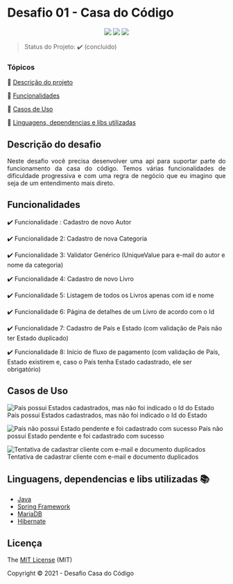 <h1>Desafio 01 - Casa do Código</h1> 

<p align="center">
  <img src="https://img.shields.io/static/v1?label=spring&message=framework&color=GREEN&style=for-the-badge&logo=SPRING"/> <img src="http://img.shields.io/static/v1?label=License&message=MIT&color=orange&style=for-the-badge"/> <img src="http://img.shields.io/static/v1?label=STATUS&message=CONCLUIDO&color=GREEN&style=for-the-badge"/>
</p>

> Status do Projeto: :heavy_check_mark: (concluido)

### Tópicos 

:small_orange_diamond: [Descrição do projeto](#descrição-do-projeto)

:small_orange_diamond: [Funcionalidades](#funcionalidades)

:small_orange_diamond: [Casos de Uso](#casos-de-uso)

:small_orange_diamond: [Linguagens, dependencias e libs utilizadas](#linguagens-dependencias-e-libs-utilizadas-books)


## Descrição do desafio 

<p align="justify">
  Neste desafio você precisa desenvolver uma api para suportar parte do funcionamento da casa do código. Temos várias funcionalidades de dificuldade progressiva e com uma regra de negócio que eu imagino que seja de um entendimento mais direto.
</p>

## Funcionalidades

:heavy_check_mark: Funcionalidade : Cadastro de novo Autor  

:heavy_check_mark: Funcionalidade 2: Cadastro de nova Categoria 

:heavy_check_mark: Funcionalidade 3: Validator Genérico (UniqueValue para e-mail do autor e nome da categoria)

:heavy_check_mark: Funcionalidade 4: Cadastro de novo Livro

:heavy_check_mark: Funcionalidade 5: Listagem de todos os Livros apenas com id e nome

:heavy_check_mark: Funcionalidade 6: Página de detalhes de um Livro de acordo com o Id

:heavy_check_mark: Funcionalidade 7: Cadastro de País e Estado (com validação de País não ter Estado duplicado)

:heavy_check_mark: Funcionalidade 8: Início de fluxo de pagamento (com validação de País, Estado existirem e, caso o País tenha Estado cadastrado, ele ser obrigatório)


## Casos de Uso
![País possui Estados cadastrados, mas não foi indicado o Id do Estado](https://imgur.com/kdPqVQZ.gif "País possui Estados cadastrados, mas não foi indicado o Id do Estado")
País possui Estados cadastrados, mas não foi indicado o Id do Estado

![País não possui Estado pendente e foi cadastrado com sucesso](https://imgur.com/RzJEiqG.gif "País não possui Estado pendente e foi cadastrado com sucesso")
País não possui Estado pendente e foi cadastrado com sucesso

![Tentativa de cadastrar cliente com e-mail e documento duplicados](https://imgur.com/NGzeC1y.gif "Tentativa de cadastrar cliente com e-mail e documento duplicados")
Tentativa de cadastrar cliente com e-mail e documento duplicados

## Linguagens, dependencias e libs utilizadas :books:

- [Java](https://docs.oracle.com/en/java/javase/11/index.html)
- [Spring Framework](https://docs.spring.io/spring-framework/docs/current/reference/html/)
- [MariaDB](https://mariadb.org/)
- [Hibernate](https://hibernate.org/)

## Licença 

The [MIT License]() (MIT)

Copyright :copyright: 2021 - Desafio Casa do Código
